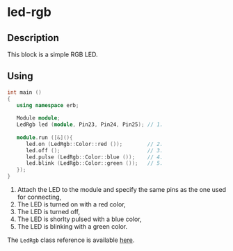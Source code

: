 # led-rgb

## Description

This block is a simple RGB LED.


## Using

```c++
int main ()
{
   using namespace erb;
   
   Module module;
   LedRgb led (module, Pin23, Pin24, Pin25); // 1.
   
   module.run ([&](){
      led.on (LedRgb::Color::red ());        // 2.
      led.off ();                            // 3.
      led.pulse (LedRgb::Color::blue ());    // 4.
      led.blink (LedRgb::Color::green ());   // 5.
   });
}
```

1. Attach the LED to the module and specify the same pins as the one used for connecting,
2. The LED is turned on with a red color,
3. The LED is turned off,
4. The LED is shorlty pulsed with a blue color,
5. The LED is blinking with a green color.

The `LedRgb` class reference is available [here](./documentation/reference.md).

